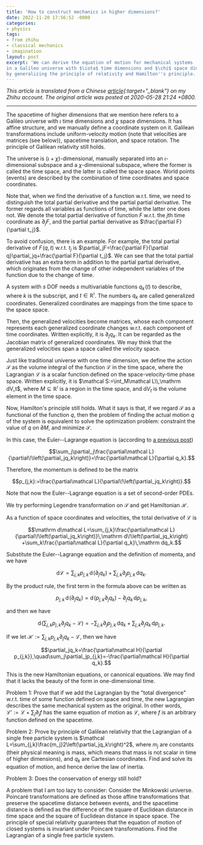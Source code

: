 ```yaml
---
title: 'How to construct mechanics in higher dimensions?'
date: 2022-11-20 17:56:52 -0800
categories:
- physics
tags:
- from zhihu
- classical mechanics
- imagination
layout: post
excerpt: 'We can derive the equation of motion for mechanical systems
in a Galileo universe with $\iota$ time dimensions and $\chi$ space dimensions
by generalizing the principle of relativity and Hamilton''s principle.'
---
```


*This article is translated from a
Chinese [article](https://zhuanlan.zhihu.com/p/142546940){:target="_blank"} on my Zhihu account.
The original article was posted at 2020-05-28 21:24 +0800.*

---

The spacetime of higher dimensions that we mention here refers to a Galileo universe
with $\iota$ time dimensions and $\chi$ space dimensions.
It has affine structure, and we manually define a coordinate system on it.
Galilean transformations include uniform-velocity motion (note that velocities are matrices (see below)),
spacetime translation, and space rotation.
The principle of Galilean relativity still holds.

The universe is $\left(\iota+\chi\right)$-dimensional,
manually separated into an $\iota$-dimensional subspace and a $\chi$-dimensional subspace,
where the former is called the time space, and the latter is called the space space.
World points (events) are described by the combination of time coordinates and space coordinates.

Note that, when we find the derivative of a function w.r.t. time,
we need to distinguish the total partial derivative and the partial partial derivative.
The former regards all variables as functions of time,
while the latter one does not.
We denote the total partial derivative of function $F$ w.r.t. the $j$th time coordinate as $\partial_jF$,
and the partial partial derivative as $\frac{\partial F}{\partial t_j}$.

To avoid confusion, there is an example.
For example, the total partial derivative of $F\!\left(q,t\right)$ w.r.t. $t_j$
is $\partial_jF=\frac{\partial F}{\partial q}\partial_jq+\frac{\partial F}{\partial t_j}$.
We can see that the total partial derivative has an extra term in addition to the partial partial derivative,
which originates from the change of other independent variables of the function due to the change of time.

A system with $s$ DOF needs $s$ multivariable functions $q_k\!\left(t\right)$ to describe,
where $k$ is the subscript, and $t\in\mathbb R^\iota$.
The numbers $q_k$ are called generalized coordinates.
Generalized coordinates are mappings from the time space to the space space.

Then, the generalized velocities become matrices,
whose each component represents each generalized coordinate changes w.r.t. each component of time coordinates.
Written explicitly, it is $\partial_jq_k$.
It can be regarded as the Jacobian matrix of generalized coordinates.
We may think that the generalized velocities span a space called the velocity space.

Just like traditional universe with one time dimension,
we define the action $\mathcal S$ as the volume integral of the function $\mathcal L$ in the time space,
where the Lagrangian $\mathcal L$ is a scalar function defined on the space-velocity-time phase space.
Written explicitly, it is $\mathcal S:=\int_M\mathcal L\\,\mathrm dV_t$,
where $M\subseteq\mathbb R^\iota$ is a region in the time space,
and $\mathrm dV_t$ is the volume element in the time space.

Now, Hamilton's principle still holds.
What it says is that, if we regard $\mathcal S$ as a functional of the function $q$,
then the problem of finding the actual motion $q$ of the system is equivalent to solve the optimization problem:
constraint the value of $q$ on $\partial M$, and minimize $\mathcal S$.

In this case, the Euler--Lagrange equation is (according to [a previous post](/math/2020/05/31/high-dim-euler-eq))

$$\sum_j\partial_j\frac{\partial\mathcal L}{\partial\!\left(\partial_jq_k\right)}=\frac{\partial\mathcal L}{\partial q_k}.$$

Therefore, the momentum is defined to be the matrix

$$p_{j,k}:=\frac{\partial\mathcal L}{\partial\!\left(\partial_jq_k\right)}.$$

Note that now the Euler--Lagrange equation is a set of second-order PDEs.

We try performing Legendre transformation on $\mathcal S$ and get Hamiltonian $\mathcal H$.

As a function of space coordinates and velocities, the total derivative of $\mathcal L$ is

$$\mathrm d\mathcal L=\sum_{j,k}\frac{\partial\mathcal L}{\partial\!\left(\partial_jq_k\right)}\,\mathrm d\!\left(\partial_jq_k\right)
+\sum_k\frac{\partial\mathcal L}{\partial q_k}\,\mathrm dq_k.$$

Substitute the Euler--Lagrange equation and the definition of momenta, and we have

$$\mathrm d\mathcal L=\sum_{j,k}p_{j,k}\,\mathrm d\!\left(\partial_jq_k\right)+\sum_{j,k}\partial_jp_{j,k}\,\mathrm dq_k.$$

By the product rule, the first term in the formula above can be written as

$$p_{j,k}\,\mathrm d\!\left(\partial_jq_k\right)=\mathrm d\!\left(p_{j,k}\partial_jq_k\right)-\partial_jq_k\,\mathrm dp_{j,k},$$

and then we have

$$\mathrm d\!\left(\sum_{j,k}p_{j,k}\partial_jq_k-\mathcal L\right)
=-\sum_{j,k}\partial_jp_{j,k}\,\mathrm dq_k+\sum_{j,k}\partial_jq_k\,\mathrm dp_{j,k}.$$

If we let $\mathcal H:=\sum_{j,k}p_{j,k}\partial_jq_k-\mathcal L$,
then we have

$$\partial_jq_k=\frac{\partial\mathcal H}{\partial p_{j,k}},\quad\sum_j\partial_jp_{j,k}=-\frac{\partial\mathcal H}{\partial q_k}.$$

This is the new Hamiltonian equations, or canonical equations.
We may find that it lacks the beauty of the form in one-dimensional time.

Problem 1:
Prove that if we add the Lagrangian by the "total divergence" w.r.t. time of some function defined on space and time,
the new Lagrangian describes the same mechanical system as the original.
In other words, $\mathcal L':=\mathcal L+\sum_j\partial_jf$ has the same equation of motion as $\mathcal L$,
where $f$ is an arbitrary function defined on the spacetime.

Problem 2:
Prove by principle of Galilean relativity that the Lagrangian of a single free particle system is
$\mathcal L=\sum_{j,k}\frac{m_j}2\left(\partial_jq_k\right)^2$,
where $m_j$ are constants (their physical meaning is mass, which means that mass is not scalar in time of higher dimensions),
and $q_k$ are Cartesian coordinates.
Find and solve its equation of motion, and hence derive the law of inertia.

Problem 3:
Does the conservation of energy still hold?

A problem that I am too lazy to consider:
Consider the Minkowski universe.
Poincaré transformations are defined as those affine transformations that preserve the spacetime distance between events,
and the spacetime distance is defined as the difference of the square of Euclidean distance in time space
and the square of Euclidean distance in space space.
The principle of special relativity guarantees that the equation of motion of closed systems is invariant under Poincaré transformations.
Find the Lagrangian of a single free particle system.
